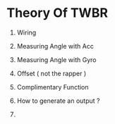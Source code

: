 # Theory Of TWBR

1. Wiring

2. Measuring Angle with Acc

3. Measuring Angle with Gyro

4. Offset ( not the rapper )

5. Complimentary Function

6. How to generate an output ?

7. 
